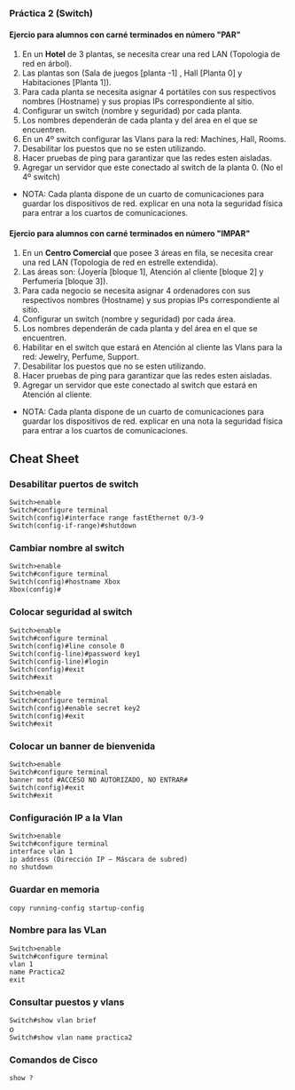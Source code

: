 ### Práctica 2 (Switch)

#### Ejercio para alumnos con carné terminados en número "PAR"

1. En un **Hotel** de 3 plantas, se necesita crear una red LAN (Topologia de red en árbol).
2. Las plantas son (Sala de juegos [planta -1] , Hall [Planta 0] y Habitaciones [Planta 1]).
3. Para cada planta se necesita asignar 4 portátiles con sus respectivos nombres (Hostname) y sus propias IPs correspondiente al sitio.
4. Configurar un switch (nombre y seguridad) por cada planta.
5. Los nombres dependerán de cada planta y del área en el que se encuentren.
6. En un 4º switch configurar las Vlans para la red: Machines, Hall, Rooms.
7. Desabilitar los puestos que no se esten utilizando.
8. Hacer pruebas de ping para garantizar que las redes esten aisladas.
9. Agregar un servidor que este conectado al switch de la planta 0. (No el 4º switch)

+ NOTA: Cada planta dispone de un cuarto de comunicaciones para guardar los dispositivos de red. explicar en una nota la seguridad física para entrar a los cuartos de comunicaciones.

#### Ejercio para alumnos con carné terminados en número "IMPAR"

1. En un **Centro Comercial** que posee 3 áreas en fila, se necesita crear una red LAN (Topologia de red en estrelle extendida).
2. Las áreas son: (Joyería [bloque 1], Atención al cliente [bloque 2] y Perfumeria [bloque 3]).
3. Para cada negocio se necesita asignar 4 ordenadores con sus respectivos nombres (Hostname) y sus propias IPs correspondiente al sitio.
4. Configurar un switch (nombre y seguridad) por cada área.
5. Los nombres dependerán de cada planta y del área en el que se encuentren.
6. Habilitar en el switch que estará en Atención al cliente las Vlans para la red: Jewelry, Perfume, Support.
7. Desabilitar los puestos que no se esten utilizando.
8. Hacer pruebas de ping para garantizar que las redes esten aisladas.
9. Agregar un servidor que este conectado al switch que estará en Atención al cliente.

+ NOTA: Cada planta dispone de un cuarto de comunicaciones para guardar los dispositivos de red. explicar en una nota la seguridad física para entrar a los cuartos de comunicaciones.


## Cheat Sheet

### Desabilitar puertos de switch

```Switch>enable``` <br/>
```Switch#configure terminal``` <br/>
```Switch(config)#interface range fastEthernet 0/3-9``` <br/>
```Switch(config-if-range)#shutdown```

### Cambiar nombre al switch

```Switch>enable``` <br/>
```Switch#configure terminal``` <br/>
```Switch(config)#hostname Xbox``` <br/>
```Xbox(config)#```

### Colocar seguridad al switch

```Switch>enable``` <br/>
```Switch#configure terminal``` <br/>
```Switch(config)#line console 0``` <br/>
```Switch(config-line)#password key1``` <br/>
```Switch(config-line)#login``` <br/>
```Switch(config)#exit``` <br/>
```Switch#exit``` <br/>

```Switch>enable``` <br/>
```Switch#configure terminal``` <br/>
```Switch(config)#enable secret key2``` <br/>
```Switch(config)#exit``` <br/>
```Switch#exit```

### Colocar un banner de bienvenida

```Switch>enable``` <br/>
```Switch#configure terminal``` <br/>
```banner motd #ACCESO NO AUTORIZADO, NO ENTRAR#``` <br/>
```Switch(config)#exit``` <br/>
```Switch#exit```

### Configuración IP a la Vlan

```Switch>enable``` <br/>
```Switch#configure terminal``` <br/>
```interface vlan 1``` <br/>
```ip address (Dirección IP – Máscara de subred)``` <br/>
```no shutdown```

### Guardar en memoria

```copy running-config startup-config```

### Nombre para las VLan

```Switch>enable``` <br/>
```Switch#configure terminal``` <br/>
```vlan 1``` <br/>
```name Practica2``` <br/>
```exit```

### Consultar puestos y vlans

```Switch#show vlan brief``` <br/>
o <br/>
```Switch#show vlan name practica2```

### Comandos de Cisco

```show ?```

